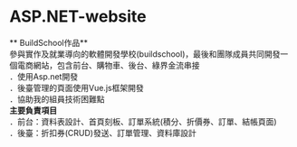 # ASP.NET-website
** BuildSchool作品**  
參與實作及就業導向的軟體開發學校(buildschool)，最後和團隊成員共同開發一個電商網站，包含前台、購物車、後台、綠界金流串接  
．使用Asp.net開發  
．後臺管理的頁面使用Vue.js框架開發  
．協助我的組員技術困難點  
**主要負責項目**  
．前台：資料表設計、首頁刻板、訂單系統(積分、折價券、訂單、結帳頁面)  
．後臺：折扣券(CRUD)發送、訂單管理、資料庫設計  



